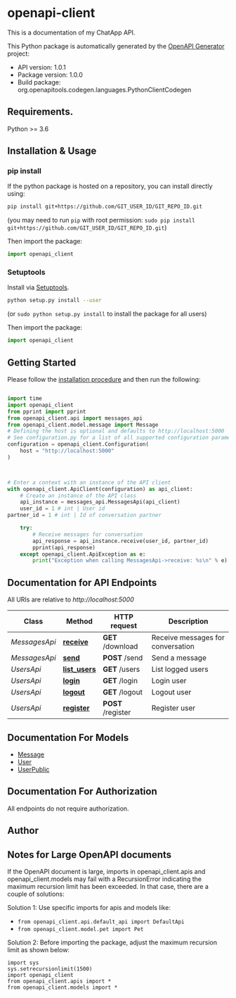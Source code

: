 # openapi-client
This is a documentation of my ChatApp API.

This Python package is automatically generated by the [OpenAPI Generator](https://openapi-generator.tech) project:

- API version: 1.0.1
- Package version: 1.0.0
- Build package: org.openapitools.codegen.languages.PythonClientCodegen

## Requirements.

Python >= 3.6

## Installation & Usage
### pip install

If the python package is hosted on a repository, you can install directly using:

```sh
pip install git+https://github.com/GIT_USER_ID/GIT_REPO_ID.git
```
(you may need to run `pip` with root permission: `sudo pip install git+https://github.com/GIT_USER_ID/GIT_REPO_ID.git`)

Then import the package:
```python
import openapi_client
```

### Setuptools

Install via [Setuptools](http://pypi.python.org/pypi/setuptools).

```sh
python setup.py install --user
```
(or `sudo python setup.py install` to install the package for all users)

Then import the package:
```python
import openapi_client
```

## Getting Started

Please follow the [installation procedure](#installation--usage) and then run the following:

```python

import time
import openapi_client
from pprint import pprint
from openapi_client.api import messages_api
from openapi_client.model.message import Message
# Defining the host is optional and defaults to http://localhost:5000
# See configuration.py for a list of all supported configuration parameters.
configuration = openapi_client.Configuration(
    host = "http://localhost:5000"
)



# Enter a context with an instance of the API client
with openapi_client.ApiClient(configuration) as api_client:
    # Create an instance of the API class
    api_instance = messages_api.MessagesApi(api_client)
    user_id = 1 # int | User id
partner_id = 1 # int | Id of conversation partner

    try:
        # Receive messages for conversation
        api_response = api_instance.receive(user_id, partner_id)
        pprint(api_response)
    except openapi_client.ApiException as e:
        print("Exception when calling MessagesApi->receive: %s\n" % e)
```

## Documentation for API Endpoints

All URIs are relative to *http://localhost:5000*

Class | Method | HTTP request | Description
------------ | ------------- | ------------- | -------------
*MessagesApi* | [**receive**](docs/MessagesApi.md#receive) | **GET** /download | Receive messages for conversation
*MessagesApi* | [**send**](docs/MessagesApi.md#send) | **POST** /send | Send a message
*UsersApi* | [**list_users**](docs/UsersApi.md#list_users) | **GET** /users | List logged users
*UsersApi* | [**login**](docs/UsersApi.md#login) | **GET** /login | Login user
*UsersApi* | [**logout**](docs/UsersApi.md#logout) | **GET** /logout | Logout user
*UsersApi* | [**register**](docs/UsersApi.md#register) | **POST** /register | Register user


## Documentation For Models

 - [Message](docs/Message.md)
 - [User](docs/User.md)
 - [UserPublic](docs/UserPublic.md)


## Documentation For Authorization

 All endpoints do not require authorization.

## Author




## Notes for Large OpenAPI documents
If the OpenAPI document is large, imports in openapi_client.apis and openapi_client.models may fail with a
RecursionError indicating the maximum recursion limit has been exceeded. In that case, there are a couple of solutions:

Solution 1:
Use specific imports for apis and models like:
- `from openapi_client.api.default_api import DefaultApi`
- `from openapi_client.model.pet import Pet`

Solution 2:
Before importing the package, adjust the maximum recursion limit as shown below:
```
import sys
sys.setrecursionlimit(1500)
import openapi_client
from openapi_client.apis import *
from openapi_client.models import *
```

